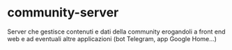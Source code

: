 # community-server
Server che gestisce contenuti e dati della community erogandoli a front end web e ad eventuali altre applicazioni (bot Telegram, app Google Home...)
